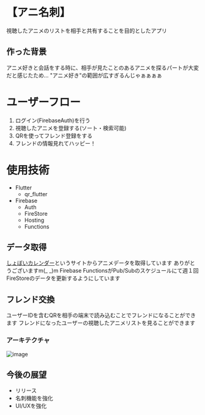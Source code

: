 # 【アニ名刺】

視聴したアニメのリストを相手と共有することを目的としたアプリ

## 作った背景

アニメ好きと会話をする時に、相手が見たことのあるアニメを探るパートが大変だと感じたため...
"アニメ好き"の範囲が広すぎるんじゃぁぁぁぁ

# ユーザーフロー

1. ログイン(FirebaseAuth)を行う
2. 視聴したアニメを登録する(ソート・検索可能)
3. QRを使ってフレンド登録をする
4. フレンドの情報見れてハッピー！

# 使用技術

- Flutter
  - qr_flutter
- Firebase
  - Auth
  - FireStore
  - Hosting
  - Functions

## データ取得

[しょぼいカレンダー](https://docs.cal.syoboi.jp/spec/db.php/)というサイトからアニメデータを取得しています
ありがとうございますm(_ _)m
Firebase FunctionsがPub/Subのスケジュールにて週１回FireStoreのデータを更新するようにしています

## フレンド交換

ユーザーIDを含むQRを相手の端末で読み込むことでフレンドになることができます
フレンドになったユーザーの視聴したアニメリストを見ることができます

### アーキテクチャ

![image](https://ptera-publish.topaz.dev/project/01K1B7K4YV9WBVHRF857B0N55P.png)

## 今後の展望

- リリース
- 名刺機能を強化
- UI/UXを強化

